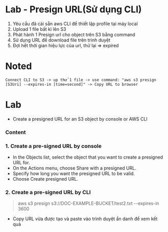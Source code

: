 # Lab - Presign URL(Sử dụng CLI)
1. Yêu cầu đã cài sẵn aws CLI để thiết lập profile tại máy local
2. Upload 1 file bất kì lên S3
3. Phát hành 1 Presign url cho object trên S3 bằng command
4. Sử dụng URL để download file trên trình duyệt
5. Đợi hết thời gian hiệu lực của url, thử lại => expired

# Noted
```
Connect CLI to S3 -> up thử 1 file -> use command: "aws s3 presign [S3Uri] --expires-in [time=second]" -> Copy URL to browser 
```

# Lab
- Create a presigned URL for an S3 object by console or AWS CLI

### Content
### 1. Create a pre-signed URL by console
- In the Objects list, select the object that you want to create a presigned URL for.
- On the Actions menu, choose Share with a presigned URL.
- Specify how long you want the presigned URL to be valid.
- Choose Create presigned URL.
### 2. Create a pre-signed URL by CLI
>aws s3 presign s3://DOC-EXAMPLE-BUCKET/test2.txt --expires-in 3600
- Copy URL vừa được tạo và paste vào trình duyệt ẩn danh để xem kết quả